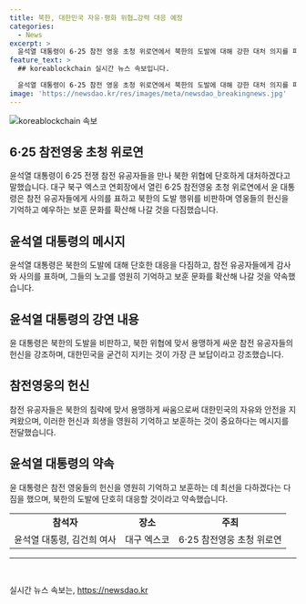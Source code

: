 ```yaml
---
title: 북한, 대한민국 자유·평화 위협…강력 대응 예정
categories:
  - News
excerpt: >
  윤석열 대통령이 6·25 참전 영웅 초청 위로연에서 북한의 도발에 대해 강한 대처 의지를 피력했다. 참전 유공자들을 향한 사의와 존경의 마음을 밝히며, 북한의 도발에 대한 단호한 대응을 다짐했고, 영웅들의 희생과 헌신을 국민들이 기억하고 존중하는 보훈 문화를 확산하겠다고 강조했다.
feature_text: >
  ## koreablockchain 실시간 뉴스 속보입니다.

  윤석열 대통령이 6·25 참전 영웅 초청 위로연에서 북한의 도발에 대해 강한 대처 의지를 피력했다. 참전 유공자들을 향한 사의와 존경의 마음을 밝히며, 북한의 도발에 대한 단호한 대응을 다짐했고, 영웅들의 희생과 헌신을 국민들이 기억하고 존중하는 보훈 문화를 확산하겠다고 강조했다.
image: 'https://newsdao.kr/res/images/meta/newsdao_breakingnews.jpg'
---
```


<p><img src="https://newsdao.kr/res/images/meta/newsdao_breakingnews.jpg" alt="koreablockchain 속보" /></p>

<h2 data-ke-size="size26">6·25 참전영웅 초청 위로연</h2>

<p data-ke-size="size16">윤석열 대통령이 6·25 전쟁 참전 유공자들을 만나 북한 위협에 단호하게 대처하겠다고 말했습니다. 대구 북구 엑스코 연회장에서 열린 6·25 참전영웅 초청 위로연에서 윤 대통령은 참전 유공자들에게 사의를 표하고 북한의 도발 행위를 비판하며 영웅들의 헌신을 기억하고 예우하는 보훈 문화를 확산해 나갈 것을 다짐했습니다.</p>

<h2 data-ke-size="size26">윤석열 대통령의 메시지</h2>

<p data-ke-size="size16">윤석열 대통령은 북한의 도발에 대해 단호한 대응을 다짐하고, 참전 유공자들에게 감사와 사의를 표하며, 그들의 노고를 영원히 기억하고 보훈 문화를 확산해 나갈 것을 약속했습니다.</p>

<h2 data-ke-size="size26">윤석열 대통령의 강연 내용</h2>

<p data-ke-size="size16">윤 대통령은 북한의 도발을 비판하고, 북한 위협에 맞서 용맹하게 싸운 참전 유공자들의 헌신을 강조하며, 대한민국을 굳건히 지키는 것이 가장 큰 보답이라고 강조했습니다.</p>

<h2 data-ke-size="size26">참전영웅의 헌신</h2>

<p data-ke-size="size16">참전 유공자들은 북한의 침략에 맞서 용맹하게 싸움으로써 대한민국의 자유와 안전을 지켜왔으며, 이러한 헌신과 희생을 영원히 기억하고 보훈하는 것이 중요하다는 메시지를 전달했습니다.</p>

<h2 data-ke-size="size26">윤석열 대통령의 약속</h2>

<p data-ke-size="size16">윤 대통령은 참전 영웅들의 헌신을 영원히 기억하고 보훈하는 데 최선을 다하겠다는 다짐을 했으며, 북한의 도발에 단호히 대응할 것이라고 약속했습니다.</p>

<table>
  <tr>
    <td style="text-align: center; height: 17px;"><b>참석자</b></td>
    <td style="text-align: center; height: 17px;"><b>장소</b></td>
    <td style="text-align: center; height: 17px;"><b>주최</b></td>
  </tr>
  <tr>
    <td style="text-align: center; height: 17px;">윤석열 대통령, 김건희 여사</td>
    <td style="text-align: center; height: 17px;">대구 엑스코</td>
    <td style="text-align: center; height: 17px;">6·25 참전영웅 초청 위로연</td>
  </tr>
</table>

<hr>

<p data-ke-size="size16">&nbsp;</p>
실시간 뉴스 속보는, <a href="https://newsdao.kr" rel="dofollow">https://newsdao.kr</a>


